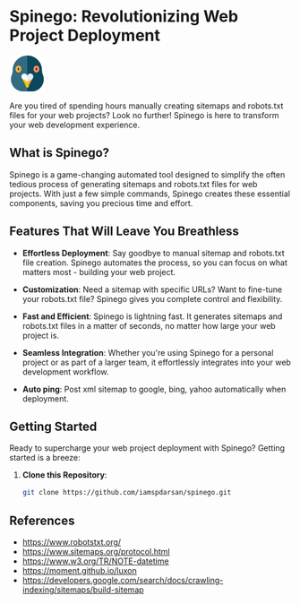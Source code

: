 # Spinego: Revolutionizing Web Project Deployment

![Spinego Logo](logo.png)

Are you tired of spending hours manually creating sitemaps and robots.txt files for your web projects? Look no further! Spinego is here to transform your web development experience.

## What is Spinego?

Spinego is a game-changing automated tool designed to simplify the often tedious process of generating sitemaps and robots.txt files for web projects. With just a few simple commands, Spinego creates these essential components, saving you precious time and effort.

## Features That Will Leave You Breathless

- **Effortless Deployment**: Say goodbye to manual sitemap and robots.txt file creation. Spinego automates the process, so you can focus on what matters most - building your web project.

- **Customization**: Need a sitemap with specific URLs? Want to fine-tune your robots.txt file? Spinego gives you complete control and flexibility.

- **Fast and Efficient**: Spinego is lightning fast. It generates sitemaps and robots.txt files in a matter of seconds, no matter how large your web project is.

- **Seamless Integration**: Whether you're using Spinego for a personal project or as part of a larger team, it effortlessly integrates into your web development workflow.

- **Auto ping**: Post xml sitemap to google, bing, yahoo automatically when deployment.

## Getting Started

Ready to supercharge your web project deployment with Spinego? Getting started is a breeze:

1. **Clone this Repository**:
   ```bash
   git clone https://github.com/iamspdarsan/spinego.git

## References

- https://www.robotstxt.org/
- https://www.sitemaps.org/protocol.html
- https://www.w3.org/TR/NOTE-datetime
- https://moment.github.io/luxon
- https://developers.google.com/search/docs/crawling-indexing/sitemaps/build-sitemap

